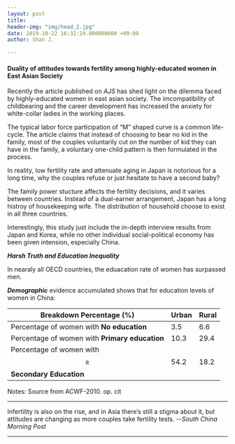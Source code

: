 ```yaml
---
layout: post
title: 
header-img: "img/head_2.jpg"
date: 2019-10-22 16:32:24.000000000 +09:00
author: Shan J.

---
```



#### Duality of attitudes towards fertility among highly-educated women in East Asian Society

Recently the article published on *AJS* has shed light on the dilemma faced by highly-educated women in east asian society. The imcompatibility of childbearing and the career development has increased the anxiety for white-collar ladies in the working places.

The typical labor force participation of  “M” shaped curve is a common life-cycle. The article claims that instead of choosing to bear no kid in the family, most of the couples voluntarily cut on the number of kid they can have in the family, a voluntary one-child pattern is then formulated in the process.

In reality, low fertility rate and attenuate aging in Japan is notorious for a long time, why the couples refuse or just hesitate to have a second baby?

The family power stucture affects the fertility decisions, and it varies between countries. Instead of a dual-earner arrangement, Japan has a long histroy of housekeeping wife. The distribution of household choose to  exist in all three countries.

Interestingly, this study just include the in-depth interview results from Japan and Korea, while no other individual social-political economy has been given intension, especially China. 



***Harsh Truth and Education Inequality***

In nearaly all OECD countries, the eduacation rate of women has surpassed men.

***Demographic*** evidence accumulated shows that for education levels of women in China: 

| Breakdown Percentage (%)                                | Urban | Rural |
| ------------------------------------------------------- | ----- | ----- |
| Percentage of women with **No education**               | 3.5   | 6.6   |
| Percentage of women with **Primary education**          | 10.3  | 29.4  |
| Percentage of women with $$\geq$$ **Secondary Education** | 54.2  | 18.2  |

 Notes: Source from ACWF-2010. op. cit

-----

Infertility is also on the rise, and in Asia there’s still a stigma about it, but attitudes are changing as more couples take fertility tests. 															 --*South China Morning Post*

****








